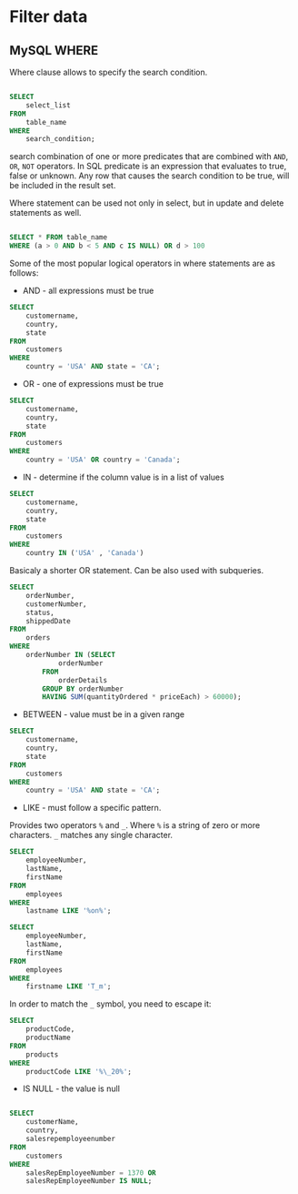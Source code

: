 # Filter data

## MySQL WHERE

Where clause allows to specify the search condition.

```sql

SELECT 
    select_list
FROM
    table_name
WHERE
    search_condition;

```

search combination of one or more predicates that are combined with `AND`, `OR`, `NOT` operators. In SQL predicate is an expression that evaluates to true, false or unknown.
Any row that causes the search condition to be true, will be included in the result set.

Where statement can be used not only in select, but in update and delete statements as well.

```sql

SELECT * FROM table_name
WHERE (a > 0 AND b < 5 AND c IS NULL) OR d > 100

```

Some of the most popular logical operators in where statements are as follows:

- AND       - all expressions must be true

```sql
SELECT 
    customername, 
    country, 
    state
FROM
    customers
WHERE
    country = 'USA' AND state = 'CA';
```

- OR        - one of expressions must be true

```sql
SELECT 
    customername, 
    country, 
    state
FROM
    customers
WHERE
    country = 'USA' OR country = 'Canada';
```

- IN        - determine if the column value is in a list of values
```sql
SELECT 
    customername, 
    country, 
    state
FROM
    customers
WHERE
    country IN ('USA' , 'Canada')
```

Basicaly a shorter OR statement. Can be also used with subqueries.

```sql
SELECT 
    orderNumber, 
    customerNumber, 
    status, 
    shippedDate
FROM
    orders
WHERE
    orderNumber IN (SELECT 
            orderNumber
        FROM
            orderDetails
        GROUP BY orderNumber
        HAVING SUM(quantityOrdered * priceEach) > 60000);
```

- BETWEEN   - value must be in a given range

```sql
SELECT 
    customername, 
    country, 
    state
FROM
    customers
WHERE
    country = 'USA' AND state = 'CA';
```

- LIKE      - must follow a specific pattern. 

Provides two operators `%` and `_`. Where `%` is a string of zero or more characters. `_` matches any single character.

```sql
SELECT 
    employeeNumber, 
    lastName, 
    firstName
FROM
    employees
WHERE
    lastname LIKE '%on%';
```

```sql
SELECT 
    employeeNumber, 
    lastName, 
    firstName
FROM
    employees
WHERE
    firstname LIKE 'T_m';
```

In order to match the `_` symbol, you need to escape it:

```sql
SELECT 
    productCode, 
    productName
FROM
    products
WHERE
    productCode LIKE '%\_20%';
```

- IS NULL   - the value is null

```sql

SELECT 
    customerName, 
    country, 
    salesrepemployeenumber
FROM
    customers
WHERE
    salesRepEmployeeNumber = 1370 OR
    salesRepEmployeeNumber IS NULL;

```